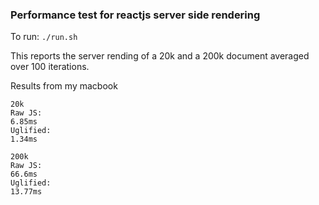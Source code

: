 ### Performance test for reactjs server side rendering

To run: ``./run.sh``

This reports the server rending of a 20k and a 200k document averaged over 100
iterations.

Results from my macbook

    20k
    Raw JS:
    6.85ms
    Uglified:
    1.34ms

    200k
    Raw JS:
    66.6ms
    Uglified:
    13.77ms
